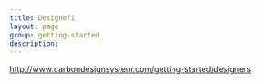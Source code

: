 ```yaml
---
title: Designeři
layout: page
group: getting-started
description: 
---
```


http://www.carbondesignsystem.com/getting-started/designers
